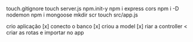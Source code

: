 touch.gitignore
touch server.js
npm.init-y
npm i express cors
npm i -D nodemon
npm i mongoose
mkdir scr
touch src/app.js


crio aplicação [x]
conecto o banco [x]
criou a model [x]
riar a controller <
criar as rotas e importar no app

